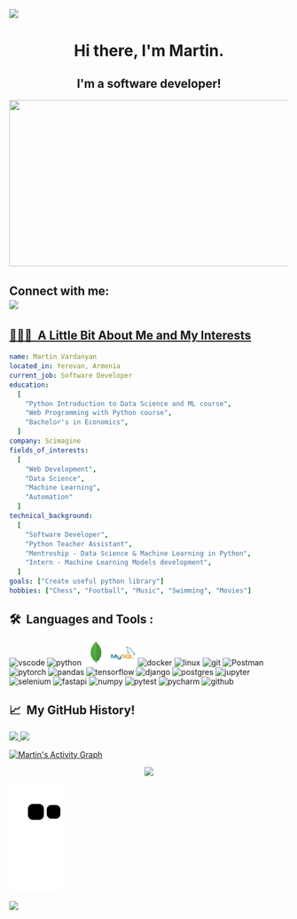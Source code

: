 <img src="https://capsule-render.vercel.app/api?type=waving&color=gradient&reversal=false&text=&height=100"/>

<h1 align="center">Hi there, I'm Martin.</h1>

<h2 align="center">I'm a software developer!</h3>

<p align="center"><img src="https://tenor.com/view/coding-computer-coding-computer-hacking-hacker-gif-19990794.gif" width="600" height="300"></p>

<h2 align="left">Connect with me:<br>
<a href="https://www.linkedin.com/in/martin-vardanyan-6a5b1b1b1/"><img src="https://cdn.jsdelivr.net/gh/devicons/devicon/icons/linkedin/linkedin-original.svg" width=40 />

</h2>

<h2> 👨🏻‍💻 &nbsp;A Little Bit About Me and My Interests</h2>

```yaml
name: Martin Vardanyan
located_in: Yerevan, Armenia
current_job: Software Developer
education:
  [
    "Python Introduction to Data Science and ML course",
    "Web Programming with Python course",
    "Bachelor's in Economics",
  ]
company: Scimagine
fields_of_interests:
  [
    "Web Development",
    "Data Science",
    "Machine Learning",
    "Automation"
  ]
technical_background:
  [
    "Software Developer",
    "Python Teacher Assistant",
    "Mentroship - Data Science & Machine Learning in Python",
    "Intern - Machine Learning Models development",
  ]
goals: ["Create useful python library"]
hobbies: ["Chess", "Football", "Music", "Swimming", "Movies"]
```

<h2>🛠 &nbsp;Languages and Tools :</h2>
<p align="left">
<img src="https://cdn.jsdelivr.net/gh/devicons/devicon/icons/vscode/vscode-original.svg" alt="vscode" width="45" height="45"/>
<img src="https://cdn.jsdelivr.net/gh/devicons/devicon/icons/python/python-original.svg" alt="python" width="45" height="45" />
<img src="https://raw.githubusercontent.com/devicons/devicon/master/icons/mongodb/mongodb-original.svg" alt="mongodb" width="45" height="45" />
<img src="https://raw.githubusercontent.com/devicons/devicon/master/icons/mysql/mysql-original-wordmark.svg" alt="mysql" width="45" height="45" />
<img src="https://cdn.jsdelivr.net/gh/devicons/devicon/icons/docker/docker-original.svg" alt="docker" width="45" height="45"/>
<img src="https://cdn.jsdelivr.net/gh/devicons/devicon/icons/linux/linux-original.svg" alt="linux" width="45" height="45"/>
<img src="https://cdn.jsdelivr.net/gh/devicons/devicon/icons/git/git-original.svg" alt="git" width="45" height="45"/>
<img src="https://www.vectorlogo.zone/logos/getpostman/getpostman-icon.svg" alt="Postman" width="40" height="40"/>
<img src="https://cdn.jsdelivr.net/gh/devicons/devicon/icons/pytorch/pytorch-original.svg" alt="pytorch" width="45" height="45" />
<img src="https://cdn.jsdelivr.net/gh/devicons/devicon/icons/pandas/pandas-original.svg" alt="pandas" width="45" height="45" />
<img src="https://cdn.jsdelivr.net/gh/devicons/devicon/icons/tensorflow/tensorflow-original.svg" alt="tensorflow" width="45" height="45" />
<img src="https://cdn.jsdelivr.net/gh/devicons/devicon/icons/django/django-plain.svg" alt="django" width="45" height="45" />
<img src="https://cdn.jsdelivr.net/gh/devicons/devicon/icons/postgresql/postgresql-original.svg" alt="postgres" width="45" height="45" />
<img src="https://cdn.jsdelivr.net/gh/devicons/devicon/icons/jupyter/jupyter-original-wordmark.svg" alt="jupyter" width="45" height="45" />
<img src="https://cdn.jsdelivr.net/gh/devicons/devicon/icons/selenium/selenium-original.svg" alt="selenium" width="45" height="45" />
<img src="https://cdn.jsdelivr.net/gh/devicons/devicon/icons/fastapi/fastapi-original-wordmark.svg" alt="fastapi" width="45" height="45" />
<img src="https://cdn.jsdelivr.net/gh/devicons/devicon/icons/numpy/numpy-original.svg" alt="numpy" width="45" height="45" />
<img src="https://cdn.jsdelivr.net/gh/devicons/devicon/icons/pytest/pytest-original-wordmark.svg" alt="pytest" width="45" height="45" />
<img src="https://cdn.jsdelivr.net/gh/devicons/devicon/icons/pycharm/pycharm-original.svg" alt="pycharm" width="45" height="45" />
<img src="https://cdn.jsdelivr.net/gh/devicons/devicon/icons/github/github-original.svg" alt="github" width="45" height="45" />

<h2> 📈 &nbsp;My GitHub History!</h2>
<a href="https://github.com/MartinVardanyan">
  <img height="180em" src="https://github-readme-stats.vercel.app/api?username=martinvardanyan&count_private=true&show_icons=true&theme=dark&title_color=FFA500&hide=stars" />
  <img height="180em" src="http://github-readme-streak-stats.herokuapp.com?user=martinvardanyan&theme=dark&background=000000" />
</a>

[![Martin's Activity Graph](https://activity-graph.herokuapp.com/graph?username=martinvardanyan&custom_title=Martin's%20Contribution%20Graph&theme=gruvbox&bg_color=282828&hide_border=true&line=d1a01f&point=c58545)](https://dreadsec.me)
<p align="center"><img src="https://profile-counter.glitch.me/{martinvardanyan}/count.svg"></p>

![Snake animation](https://github.com/martinvardanyan/martinvardanyan/blob/output/github-contribution-grid-snake.svg)
  
<p align="left">
  <img src="https://capsule-render.vercel.app/api?type=waving&color=gradient&height=100&section=footer"/>
</p>
